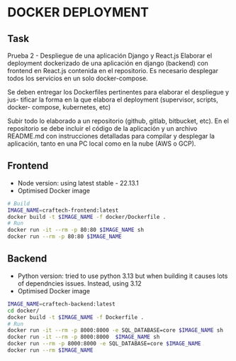 # DOCKER DEPLOYMENT

## Task
Prueba 2 - Despliegue de una aplicación Django y React.js Elaborar
el deployment dockerizado de una aplicación en django (backend) con frontend
en React.js contenida en el repositorio. Es necesario desplegar todos los servicios
en un solo docker-compose.

Se deben entregar los Dockerfiles pertinentes para elaborar el despliegue y jus-
tificar la forma en la que elabora el deployment (supervisor, scripts, docker-
compose, kubernetes, etc)

Subir todo lo elaborado a un repositorio (github, gitlab, bitbucket, etc). En el
repositorio se debe incluir el código de la aplicación y un archivo README.md
con instrucciones detalladas para compilar y desplegar la aplicación, tanto en
una PC local como en la nube (AWS o GCP).


## Frontend
- Node version: using latest stable - 22.13.1
- Optimised Docker image
```sh
# Build
IMAGE_NAME=craftech-frontend:latest
docker build -t $IMAGE_NAME -f docker/Dockerfile .
# Run
docker run -it --rm -p 80:80 $IMAGE_NAME sh
docker run --rm -p 80:80 $IMAGE_NAME
```

## Backend
- Python version: tried to use python 3.13 but when building it causes lots of dependncies issues. Instead, using 3.12
- Optimised Docker image
```sh
IMAGE_NAME=craftech-backend:latest
cd docker/
docker build -t $IMAGE_NAME -f Dockerfile .
# Run
docker run -it --rm -p 8000:8000 -e SQL_DATABASE=core $IMAGE_NAME sh
docker run -it --rm -p 8000:8000  $IMAGE_NAME sh
docker run --rm -p 8000:8000 -e SQL_DATABASE=core $IMAGE_NAME
docker run --rm $IMAGE_NAME
```